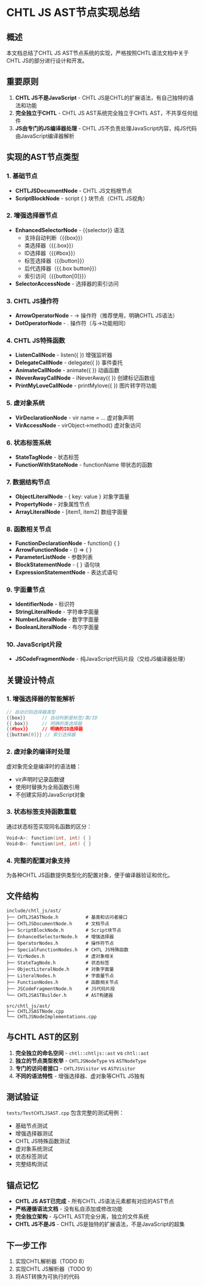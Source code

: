 # CHTL JS AST节点实现总结

## 概述

本文档总结了CHTL JS AST节点系统的实现，严格按照CHTL语法文档中关于CHTL JS的部分进行设计和开发。

## 重要原则

1. **CHTL JS不是JavaScript** - CHTL JS是CHTL的扩展语法，有自己独特的语法和功能
2. **完全独立于CHTL** - CHTL JS AST系统完全独立于CHTL AST，不共享任何组件
3. **JS由专门的JS编译器处理** - CHTL JS不负责处理JavaScript内容，纯JS代码由JavaScript编译器解析

## 实现的AST节点类型

### 1. 基础节点

- **CHTLJSDocumentNode** - CHTL JS文档根节点
- **ScriptBlockNode** - script { } 块节点（CHTL JS视角）

### 2. 增强选择器节点

- **EnhancedSelectorNode** - {{selector}} 语法
  - 支持自动判断（{{box}}）
  - 类选择器（{{.box}}）
  - ID选择器（{{#box}}）
  - 标签选择器（{{button}}）
  - 后代选择器（{{.box button}}）
  - 索引访问（{{button[0]}}）
- **SelectorAccessNode** - 选择器的索引访问

### 3. CHTL JS操作符

- **ArrowOperatorNode** - -> 操作符（推荐使用，明确CHTL JS语法）
- **DotOperatorNode** - . 操作符（与->功能相同）

### 4. CHTL JS特殊函数

- **ListenCallNode** - listen({ }) 增强监听器
- **DelegateCallNode** - delegate({ }) 事件委托
- **AnimateCallNode** - animate({ }) 动画函数
- **INeverAwayCallNode** - iNeverAway({ }) 创建标记函数组
- **PrintMyLoveCallNode** - printMylove({ }) 图片转字符功能

### 5. 虚对象系统

- **VirDeclarationNode** - vir name = ... 虚对象声明
- **VirAccessNode** - virObject->method() 虚对象访问

### 6. 状态标签系统

- **StateTagNode** - <State> 状态标签
- **FunctionWithStateNode** - functionName<State> 带状态的函数

### 7. 数据结构节点

- **ObjectLiteralNode** - { key: value } 对象字面量
- **PropertyNode** - 对象属性节点
- **ArrayLiteralNode** - [item1, item2] 数组字面量

### 8. 函数相关节点

- **FunctionDeclarationNode** - function() { }
- **ArrowFunctionNode** - () => { }
- **ParameterListNode** - 参数列表
- **BlockStatementNode** - { } 语句块
- **ExpressionStatementNode** - 表达式语句

### 9. 字面量节点

- **IdentifierNode** - 标识符
- **StringLiteralNode** - 字符串字面量
- **NumberLiteralNode** - 数字字面量
- **BooleanLiteralNode** - 布尔字面量

### 10. JavaScript片段

- **JSCodeFragmentNode** - 纯JavaScript代码片段（交给JS编译器处理）

## 关键设计特点

### 1. 增强选择器的智能解析

```cpp
// 自动识别选择器类型
{{box}}      // 自动判断是标签/类/ID
{{.box}}     // 明确的类选择器
{{#box}}     // 明确的ID选择器
{{button[0]}} // 索引选择器
```

### 2. 虚对象的编译时处理

虚对象完全是编译时的语法糖：
- vir声明时记录函数键
- 使用时替换为全局函数引用
- 不创建实际的JavaScript对象

### 3. 状态标签支持函数重载

通过状态标签实现同名函数的区分：
```cpp
Void<A>: function(int, int) { }
Void<B>: function(int, int) { }
```

### 4. 完整的配置对象支持

为各种CHTL JS函数提供类型化的配置对象，便于编译器验证和优化。

## 文件结构

```
include/chtl_js/ast/
├── CHTLJSASTNode.h          # 基类和访问者接口
├── CHTLJSDocumentNode.h     # 文档节点
├── ScriptBlockNode.h        # Script块节点
├── EnhancedSelectorNode.h   # 增强选择器
├── OperatorNodes.h          # 操作符节点
├── SpecialFunctionNodes.h   # CHTL JS特殊函数
├── VirNodes.h               # 虚对象相关
├── StateTagNode.h           # 状态标签
├── ObjectLiteralNode.h      # 对象字面量
├── LiteralNodes.h           # 字面量节点
├── FunctionNodes.h          # 函数相关节点
├── JSCodeFragmentNode.h     # JS代码片段
└── CHTLJSASTBuilder.h       # AST构建器

src/chtl_js/ast/
├── CHTLJSASTNode.cpp
└── CHTLJSNodeImplementations.cpp
```

## 与CHTL AST的区别

1. **完全独立的命名空间** - `chtl::chtljs::ast` vs `chtl::ast`
2. **独立的节点类型枚举** - `CHTLJSNodeType` vs `ASTNodeType`
3. **专门的访问者接口** - `CHTLJSVisitor` vs `ASTVisitor`
4. **不同的语法特性** - 增强选择器、虚对象等CHTL JS独有

## 测试验证

`tests/TestCHTLJSAST.cpp` 包含完整的测试用例：
- 基础节点测试
- 增强选择器测试
- CHTL JS特殊函数测试
- 虚对象系统测试
- 状态标签测试
- 完整结构测试

## 锚点记忆

- **CHTL JS AST已完成** - 所有CHTL JS语法元素都有对应的AST节点
- **严格遵循语法文档** - 没有私自添加或修改功能
- **完全独立架构** - 与CHTL AST完全分离，独立的文件系统
- **CHTL JS不是JS** - CHTL JS是独特的扩展语法，不是JavaScript的超集

## 下一步工作

1. 实现CHTL解析器（TODO 8）
2. 实现CHTL JS解析器（TODO 9）
3. 将AST转换为可执行的代码